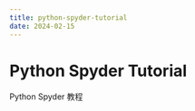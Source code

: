 ```yaml
---
title: python-spyder-tutorial
date: 2024-02-15
---
```


# Python Spyder Tutorial

Python Spyder 教程


